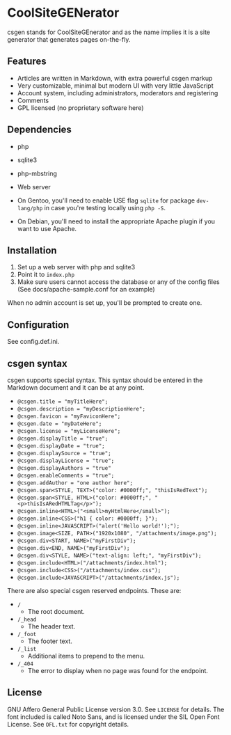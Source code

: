 # CoolSiteGENerator

csgen stands for CoolSiteGEnerator and as the name implies it is a site generator that
generates pages on-the-fly.

## Features

- Articles are written in Markdown, with extra powerful csgen markup
- Very customizable, minimal but modern UI with very little JavaScript
- Account system, including administrators, moderators and registering
- Comments
- GPL licensed (no proprietary software here)

## Dependencies

- php
- sqlite3
- php-mbstring
- Web server

- On Gentoo, you'll need to enable USE flag `sqlite` for package `dev-lang/php`
in case you're testing locally using `php -S`.

- On Debian, you'll need to install the appropriate Apache
plugin if you want to use Apache.

## Installation

1. Set up a web server with php and sqlite3
2. Point it to `index.php`
3. Make sure users cannot access the database or any of the config files (See docs/apache-sample.conf for an example)

When no admin account is set up, you'll be prompted to create one.

## Configuration

See config.def.ini.

## csgen syntax

csgen supports special syntax. This syntax should be entered in the
Markdown document and it can be at any point.

- `@csgen.title = "myTitleHere";`
- `@csgen.description = "myDescriptionHere";`
- `@csgen.favicon = "myFaviconHere";`
- `@csgen.date = "myDateHere";`
- `@csgen.license = "myLicenseHere";`
- `@csgen.displayTitle = "true";`
- `@csgen.displayDate = "true";`
- `@csgen.displaySource = "true";`
- `@csgen.displayLicense = "true";`
- `@csgen.displayAuthors = "true"`
- `@csgen.enableComments = "true";`
- `@csgen.addAuthor = "one author here";`
- `@csgen.span<STYLE, TEXT>("color: #0000ff;", "thisIsRedText");`
- `@csgen.span<STYLE, HTML>("color: #0000ff;", "<p>thisIsARedHTMLTag</p>");`
- `@csgen.inline<HTML>("<small>myHtmlHere</small>");`
- `@csgen.inline<CSS>("h1 { color: #0000ff; }");`
- `@csgen.inline<JAVASCRIPT>("alert('Hello world!');");`
- `@csgen.image<SIZE, PATH>("1920x1080", "/attachments/image.png");`
- `@csgen.div<START, NAME>("myFirstDiv");`
- `@csgen.div<END, NAME>("myFirstDiv");`
- `@csgen.div<STYLE, NAME>("text-align: left;", "myFirstDiv");`
- `@csgen.include<HTML>("/attachments/index.html");`
- `@csgen.include<CSS>("/attachments/index.css");`
- `@csgen.include<JAVASCRIPT>("/attachments/index.js");`

There are also special csgen reserved endpoints. These are:

- `/`
  - The root document.
- `/_head`
  - The header text.
- `/_foot`
  - The footer text.
- `/_list`
  - Additional items to prepend to the menu.
- `/_404`
  - The error to display when no page was found for the endpoint.

## License

GNU Affero General Public License version 3.0. See `LICENSE` for details.
The font included is called Noto Sans, and is licensed under the SIL Open
Font License. See `OFL.txt` for copyright details.
